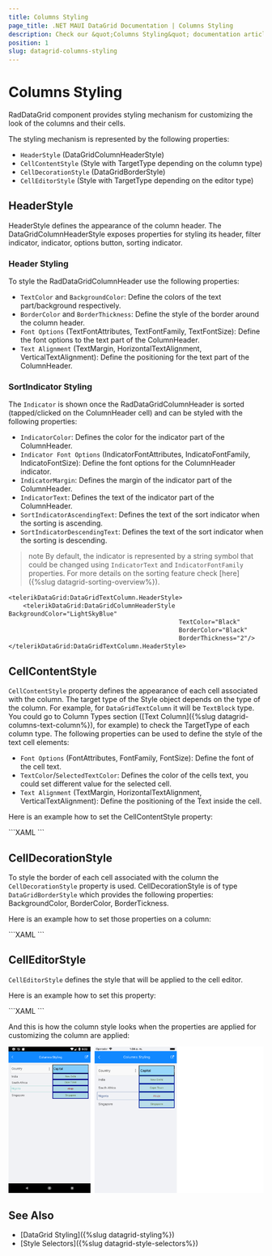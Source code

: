 ```yaml
---
title: Columns Styling
page_title: .NET MAUI DataGrid Documentation | Columns Styling
description: Check our &quot;Columns Styling&quot; documentation article for Telerik DataGrid for .NET MAUI control.
position: 1
slug: datagrid-columns-styling
---
```


# Columns Styling

RadDataGrid component provides styling mechanism for customizing the look of the columns and their cells.

The styling mechanism is represented by the following properties:
* `HeaderStyle` (DataGridColumnHeaderStyle)
* `CellContentStyle` (Style with TargetType depending on the column type)
* `CellDecorationStyle` (DataGridBorderStyle)
* `CellEditorStyle` (Style with TargetType depending on the editor type)

## HeaderStyle

HeaderStyle defines the appearance of the column header. The DataGridColumnHeaderStyle exposes properties for styling its header, filter indicator, indicator, options button, sorting indicator.

### Header Styling

To style the RadDataGridColumnHeader use the following properties:

* `TextColor` and `BackgroundColor`: Define the colors of the text part/background respectively.
* `BorderColor` and `BorderThickness`: Define the style of the border around the column header.
* `Font Options` (TextFontAttributes, TextFontFamily, TextFontSize): Define the font options to the text part of the ColumnHeader.
* `Text Alignment` (TextMargin, HorizontalTextAlignment, VerticalTextAlignment): Define the positioning for the text part of the ColumnHeader.

### SortIndicator Styling

The `Indicator` is shown once the RadDataGridColumnHeader is sorted (tapped/clicked on the ColumnHeader cell) and can be styled with the following properties:

* `IndicatorColor`: Defines the color for the indicator part of the ColumnHeader.  
* `Indicator Font Options` (IndicatorFontAttributes, IndicatoFontFamily, IndicatoFontSize): Define the font options for the ColumnHeader indicator.
* `IndicatorMargin`: Defines the margin of the indicator part of the ColumnHeader.
* `IndicatorText`: Defines the text of the indicator part of the ColumnHeader.
* `SortIndicatorAscendingText`: Defines the text of the sort indicator when the sorting is ascending.
* `SortIndicatorDescendingText`: Defines the text of the sort indicator when the sorting is descending.

>note By default, the indicator is represented by a string symbol that could be changed using `IndicatorText` and `IndicatorFontFamily` properties. For more details on the sorting feature check [here]({%slug datagrid-sorting-overview%}).

```XAML
<telerikDataGrid:DataGridTextColumn.HeaderStyle>
	<telerikDataGrid:DataGridColumnHeaderStyle BackgroundColor="LightSkyBlue"
											   TextColor="Black"
											   BorderColor="Black"
											   BorderThickness="2"/>
</telerikDataGrid:DataGridTextColumn.HeaderStyle>
```

## CellContentStyle

`CellContentStyle` property defines the appearance of each cell associated with the column. The target type of the Style object depends on the type of the column. For example, for `DataGridTextColumn` it will be `TextBlock` type.  You could go to Column Types section ([Text Column]({%slug datagrid-columns-text-column%}), for example) to check the TargetType of each column type. The following properties can be used to define the style of the text cell elements:

* `Font Options` (FontAttributes, FontFamily, FontSize):  Define the font of the cell text.
* `TextColor`/`SelectedTextColor`: Defines the color of the cells text, you could set different value for the selected cell.
* `Text Alignment` (TextMargin, HorizontalTextAlignment, VerticalTextAlignment): Define the positioning of the Text inside the cell.

Here is an example how to set the CellContentStyle property:

<snippet id='datagrid-columnstyle-cellcontent'/>
```XAML
<telerikDataGrid:DataGridTextColumn.CellContentStyle>
	<telerikDataGrid:DataGridTextCellStyle TextColor="DarkOliveGreen"
										   FontSize="12"
										   TextMargin="2"
										   VerticalTextAlignment="Center"
										   HorizontalTextAlignment="Center"
										   SelectedTextColor="Brown">
	</telerikDataGrid:DataGridTextCellStyle>
</telerikDataGrid:DataGridTextColumn.CellContentStyle>
```

## CellDecorationStyle

To style the border of each cell associated with the column the `CellDecorationStyle` property is used. CellDecorationStyle is of type `DataGridBorderStyle` which provides the following properties: BackgroundColor, BorderColor, BorderTickness.

Here is an example how to set those properties on a column:

<snippet id='datagrid-columnstyle-celldecoration'/>
```XAML
<telerikDataGrid:DataGridTextColumn.CellDecorationStyle>
	<telerikDataGrid:DataGridBorderStyle BorderColor="DarkBlue"  
										 BorderThickness="3"
										 BackgroundColor="LightBlue" />
</telerikDataGrid:DataGridTextColumn.CellDecorationStyle>
```

## CellEditorStyle

`CellEditorStyle` defines the style that will be applied to the cell editor.

Here is an example how to set this property:

<snippet id='datagrid-columnstyle-celleditor'/>
```XAML
<telerikDataGrid:DataGridTextColumn.CellEditorStyle>
	<Style TargetType="Entry">
		<Setter Property="FontSize" Value="Large"/>
		<Setter Property="FontAttributes" Value="Bold"/>
	</Style>
</telerikDataGrid:DataGridTextColumn.CellEditorStyle>
```

And this is how the column style looks when the properties are applied for customizing the column are applied:

![DataGrid Columns Styling](../images/datagrid-columns-styling.png)

## See Also

- [DataGrid Styling]({%slug datagrid-styling%})
- [Style Selectors]({%slug datagrid-style-selectors%})
